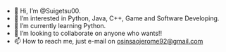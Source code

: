- 👋 Hi, I’m @Suigetsu00.
- 👀 I’m interested in Python, Java, C++, Game and Software Developing.
- 🌱 I’m currently learning Python.
- 💞️ I’m looking to collaborate on anyone who wants!!
- 📫 How to reach me, just e-mail on osinsaojerome92@gmail.com

<!---
Suigetsu00/Suigetsu00 is a ✨ special ✨ repository because its `README.md` (this file) appears on your GitHub profile.
You can click the Preview link to take a look at your changes.
--->
